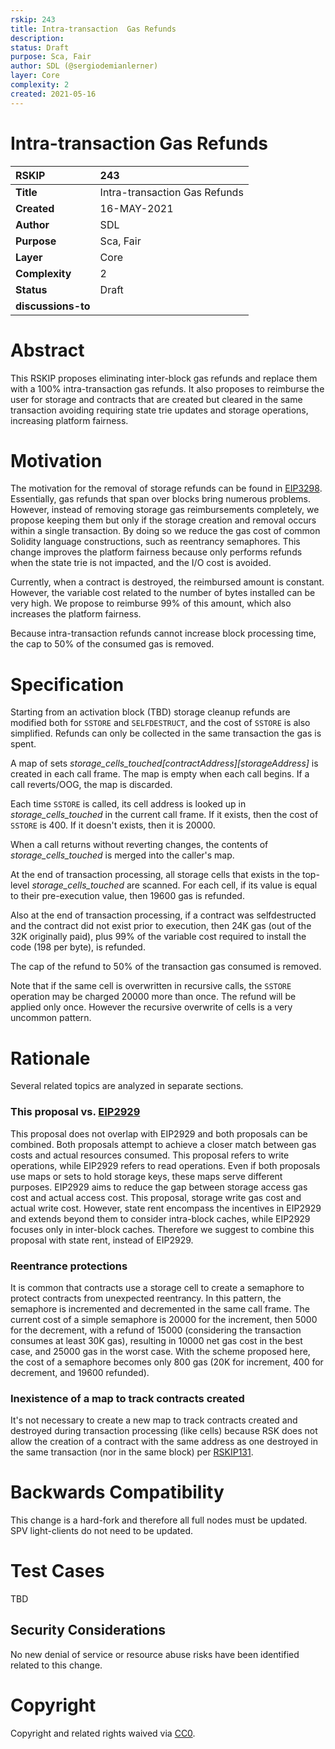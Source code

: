 ```yaml
---
rskip: 243
title: Intra-transaction  Gas Refunds
description: 
status: Draft
purpose: Sca, Fair
author: SDL (@sergiodemianlerner)
layer: Core
complexity: 2
created: 2021-05-16
---
```

# Intra-transaction Gas Refunds

|RSKIP          |243           |
| :------------ |:-------------|
|**Title**      |Intra-transaction  Gas Refunds|
|**Created**    |16-MAY-2021 |
|**Author**     |SDL |
|**Purpose**    |Sca, Fair |
|**Layer**      |Core |
|**Complexity** |2 |
|**Status**     |Draft |
|**discussions-to**     ||

# **Abstract**

This RSKIP proposes eliminating inter-block gas refunds and replace them with a 100% intra-transaction gas refunds. It also proposes to reimburse the user for storage and contracts that are created but cleared in the same transaction avoiding requiring state trie updates and storage operations, increasing platform fairness.

# **Motivation**

The motivation for the removal of storage refunds can be found in [EIP3298](https://eips.ethereum.org/EIPS/eip-3298). Essentially, gas refunds that span over blocks bring numerous problems. However, instead of removing storage gas reimbursements completely, we propose keeping them but only if the storage creation and removal occurs within a single transaction. By doing so we reduce the gas cost of common Solidity language constructions, such as reentrancy semaphores. This change improves the platform fairness because only performs refunds when the state trie is not impacted, and the I/O cost is avoided. 

Currently, when a contract is destroyed, the reimbursed amount is constant. However, the variable cost related to the number of bytes installed can be very high. We propose to reimburse 99% of this amount, which also increases the platform fairness.

Because intra-transaction refunds cannot increase block processing time, the cap to 50% of the consumed gas is removed.

# **Specification**

Starting from an activation block (TBD) storage cleanup refunds are modified both for `SSTORE` and `SELFDESTRUCT`, and the cost of `SSTORE` is also simplified. Refunds can only be collected in the same transaction the gas is spent. 

A map of sets *storage_cells_touched\[contractAddress\]\[storageAddress\]* is created in each call frame.
The map is empty when each call begins.
If a call reverts/OOG, the map is discarded.

Each time `SSTORE` is called, its cell address is looked up in *storage_cells_touched* in the current call frame. If it exists, then the cost of `SSTORE` is 400. If it doesn't exists, then it is 20000. 

When a call returns without reverting changes, the contents of *storage_cells_touched* is merged into the caller's map.

At the end of transaction processing, all storage cells that exists in the top-level *storage_cells_touched* are scanned.
For each cell, if its value is equal to their pre-execution value, then 19600 gas is refunded.

Also at the end of transaction processing, if a contract was selfdestructed and the contract did not exist prior to execution, then 24K gas (out of the 32K originally paid), plus 99% of the variable cost required to install the code (198 per byte), is refunded.

The cap of the refund to 50% of the transaction gas consumed is removed.

Note that if the same cell is overwritten in recursive calls, the `SSTORE` operation may be charged 20000 more than once. The refund will be applied only once. However the recursive overwrite of cells is a very uncommon pattern.

# Rationale

Several related topics are analyzed in separate sections.

### This proposal vs. [EIP2929](https://eips.ethereum.org/EIPS/eip-2929)

This proposal does not overlap with EIP2929 and both proposals can be combined. Both proposals attempt to achieve a closer match between gas costs and actual resources consumed.
This proposal refers to write operations, while EIP2929 refers to read operations. Even if both proposals use maps or sets to hold storage keys, these maps serve different purposes. EIP2929 aims to reduce the gap between storage access gas cost and actual access cost. This proposal, storage write gas cost and actual write cost. However, state rent encompass the incentives in EIP2929 and extends beyond them to consider intra-block caches, while EIP2929 focuses only in inter-block caches. Therefore we suggest to combine this proposal with state rent, instead of EIP2929.


### Reentrance protections

It is common that contracts use a storage cell to create a semaphore to protect contracts from unexpected reentrancy. In this pattern, the semaphore is incremented and decremented in the same call frame. The current cost of a simple semaphore is 20000 for the increment, then 5000 for the decrement, with a refund of 15000 (considering the transaction consumes at least 30K gas), resulting in 10000 net gas cost in the best case, and 25000 gas in the worst case.  With the scheme proposed here, the cost of a semaphore becomes only 800 gas (20K for increment, 400 for decrement, and 19600 refunded).

### Inexistence of a map to track contracts created 

It's not necessary to create a new map to track contracts created and destroyed during transaction processing (like cells) because RSK does not allow the creation of a contract with the same address as one destroyed in the same transaction (nor in the same block) per [RSKIP131](https://github.com/rsksmart/RSKIPs/blob/master/IPs/RSKIP131.md).

# Backwards Compatibility

This change is a hard-fork and therefore all full nodes must be updated. SPV light-clients do not need to be updated. 

# Test Cases

TBD

## Security Considerations

No new denial of service or resource abuse risks have been identified related to this change.


# **Copyright**

Copyright and related rights waived via [CC0](https://creativecommons.org/publicdomain/zero/1.0/).
